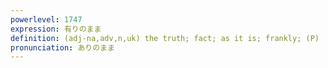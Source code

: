 ```yaml
---
powerlevel: 1747
expression: 有りのまま
definition: (adj-na,adv,n,uk) the truth; fact; as it is; frankly; (P)
pronunciation: ありのまま
---
```

